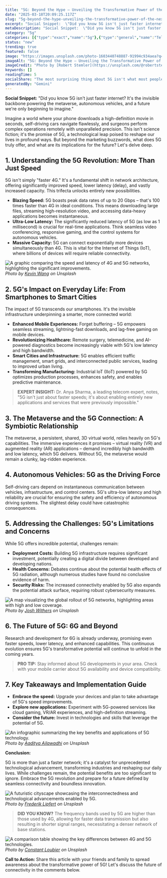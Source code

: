 ```yaml
---
title: "5G: Beyond the Hype – Unveiling the Transformative Power of the Next-Gen Network"
date: "2025-03-18T20:09:25.117Z"
slug: "5g-beyond-the-hype-unveiling-the-transformative-power-of-the-next-gen-network"
excerpt: "Social Snippet:  \"Did you know 5G isn't just faster internet? It's the invisible backbone powering the metaverse, autonomous vehicles, and a future we're only beginning to imagine.\""
metaDescription: "Social Snippet:  \"Did you know 5G isn't just faster internet? It's the invisible backbone powering the metaverse, autonomous vehicles, and a future we're o..."
category: "5g"
categories: [{"type":"exact","name":"5g"},{"type":"general","name":"Telecommunications"},{"type":"medium","name":"Wireless Networks"},{"type":"specific","name":"Network Infrastructure"},{"type":"niche","name":"Antenna Design"}]
status: "new"
trending: true
featured: false
image: "https://images.unsplash.com/photo-1603440748887-91994c934aea?q=85&w=1200&fit=max&fm=webp&auto=compress"
imageAlt: "5G: Beyond the Hype – Unveiling the Transformative Power of the Next-Gen Network"
imageCredit: "Photo by [Robert Stemler](https://unsplash.com/@robertstemler) on Unsplash"
keywords: []
readingTime: 5
socialShare: "The most surprising thing about 5G isn't what most people think. Find out what experts really say about this game-changing topic."
generatedBy: "Gemini"
---
```




**Social Snippet:**  "Did you know 5G isn't just faster internet? It's the invisible backbone powering the metaverse, autonomous vehicles, and a future we're only beginning to imagine."

Imagine a world where your phone downloads a high-definition movie in seconds, self-driving cars navigate flawlessly, and surgeons perform complex operations remotely with unparalleled precision.  This isn't science fiction; it's the promise of 5G, a technological leap poised to reshape our lives in profound ways. But beyond the marketing buzzwords, what does 5G truly offer, and what are its implications for the future?  Let's delve deep.

## 1. Understanding the 5G Revolution: More Than Just Speed

5G isn't simply "faster 4G."  It's a fundamental shift in network architecture, offering significantly improved speed, lower latency (delay), and vastly increased capacity.  This trifecta unlocks entirely new possibilities.

* **Blazing Speed:**  5G boasts peak data rates of up to 20 Gbps – that's 100 times faster than 4G in ideal conditions.  This means downloading large files, streaming high-resolution video, and accessing data-heavy applications becomes instantaneous.
* **Ultra-Low Latency:**  The significantly reduced latency of 5G (as low as 1 millisecond) is crucial for real-time applications. Think seamless video conferencing, responsive gaming, and the control systems for autonomous vehicles.
* **Massive Capacity:**  5G can connect exponentially more devices simultaneously than 4G. This is vital for the Internet of Things (IoT), where billions of devices will require reliable connectivity.

![A graphic comparing the speed and latency of 4G and 5G networks, highlighting the significant improvements.](https://images.unsplash.com/photo-1639885339994-59a8ffd15bdb?q=85&w=1200&fit=max&fm=webp&auto=compress)
*Photo by [Kevin Wang](https://unsplash.com/@kevin_w_) on Unsplash*

## 2. 5G's Impact on Everyday Life: From Smartphones to Smart Cities

The impact of 5G transcends our smartphones. It's the invisible infrastructure underpinning a smarter, more connected world:

* **Enhanced Mobile Experiences:**  Forget buffering – 5G empowers seamless streaming, lightning-fast downloads, and lag-free gaming on mobile devices.
* **Revolutionizing Healthcare:**  Remote surgery, telemedicine, and AI-powered diagnostics become increasingly viable with 5G's low latency and high bandwidth.
* **Smart Cities and Infrastructure:**  5G enables efficient traffic management, smart grids, and interconnected public services, leading to improved urban living.
* **Transforming Manufacturing:**  Industrial IoT (IIoT) powered by 5G optimizes production processes, enhances safety, and enables predictive maintenance.

> **EXPERT INSIGHT:** Dr. Anya Sharma, a leading telecom expert, notes, "5G isn't just about faster speeds; it's about enabling entirely new applications and services that were previously impossible."

## 3. The Metaverse and the 5G Connection: A Symbiotic Relationship

The metaverse, a persistent, shared, 3D virtual world, relies heavily on 5G's capabilities. The immersive experiences it promises – virtual reality (VR) and augmented reality (AR) applications – demand incredibly high bandwidth and low latency, which 5G delivers.  Without 5G, the metaverse would remain a clunky, lag-ridden experience.

## 4.  Autonomous Vehicles: 5G as the Driving Force

Self-driving cars depend on instantaneous communication between vehicles, infrastructure, and control centers. 5G's ultra-low latency and high reliability are crucial for ensuring the safety and efficiency of autonomous driving systems.  The slightest delay could have catastrophic consequences.

## 5. Addressing the Challenges: 5G's Limitations and Concerns

While 5G offers incredible potential, challenges remain:

* **Deployment Costs:**  Building 5G infrastructure requires significant investment, potentially creating a digital divide between developed and developing nations.
* **Health Concerns:**  Debates continue about the potential health effects of 5G radiation, although numerous studies have found no conclusive evidence of harm.
* **Security Risks:**  The increased connectivity enabled by 5G also expands the potential attack surface, requiring robust cybersecurity measures.

![A map visualizing the global rollout of 5G networks, highlighting areas with high and low coverage.](https://images.unsplash.com/photo-1681356382603-dc9d7b9ee0c8?q=85&w=1200&fit=max&fm=webp&auto=compress)
*Photo by [Josh Withers](https://unsplash.com/@joshwithers) on Unsplash*

## 6. The Future of 5G: 6G and Beyond

Research and development for 6G is already underway, promising even faster speeds, lower latency, and enhanced capabilities.  This continuous evolution ensures 5G's transformative potential will continue to unfold in the coming years.

> **PRO TIP:** Stay informed about 5G developments in your area. Check with your mobile carrier about 5G availability and device compatibility.

## 7.  Key Takeaways and Implementation Guide

* **Embrace the speed:**  Upgrade your devices and plan to take advantage of 5G's speed improvements.
* **Explore new applications:**  Experiment with 5G-powered services like cloud gaming, VR/AR experiences, and high-definition streaming.
* **Consider the future:**  Invest in technologies and skills that leverage the potential of 5G.

![An infographic summarizing the key benefits and applications of 5G technology.](https://images.unsplash.com/photo-1603513722284-1125b0b0a4bb?q=85&w=1200&fit=max&fm=webp&auto=compress)
*Photo by [Aaditya Ailawadhi](https://unsplash.com/@tekgeekhd) on Unsplash*

**Conclusion:**

5G is more than just a faster network; it's a catalyst for unprecedented technological advancement, transforming industries and reshaping our daily lives.  While challenges remain, the potential benefits are too significant to ignore.  Embrace the 5G revolution and prepare for a future defined by seamless connectivity and boundless innovation.

![A futuristic cityscape showcasing the interconnectedness and technological advancements enabled by 5G.](https://images.unsplash.com/photo-1610034499386-e70758847b99?q=85&w=1200&fit=max&fm=webp&auto=compress)
*Photo by [Frederik Lipfert](https://unsplash.com/@frederikli) on Unsplash*

> **DID YOU KNOW?**  The frequency bands used by 5G are higher than those used by 4G, allowing for faster data transmission but also resulting in shorter signal ranges, necessitating a denser network of base stations.

![A comparison table showing the key differences between 4G and 5G technologies.](https://images.unsplash.com/photo-1563230561-7987ddb9ca8f?q=85&w=1200&fit=max&fm=webp&auto=compress)
*Photo by [Constant Loubier](https://unsplash.com/@constant_lb) on Unsplash*

**Call to Action:** Share this article with your friends and family to spread awareness about the transformative power of 5G!  Let's discuss the future of connectivity in the comments below.


<div class="reading-progress-container">
  <div id="reading-progress" class="reading-progress"></div>
</div>
